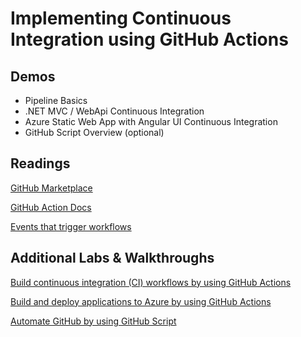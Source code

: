# Implementing Continuous Integration using GitHub Actions

## Demos

- Pipeline Basics
- .NET MVC / WebApi Continuous Integration
- Azure Static Web App with Angular UI Continuous Integration
- GitHub Script Overview (optional)

## Readings

[GitHub Marketplace](https://github.com/marketplace)

[GitHub Action Docs](https://docs.github.com/en/actions)

[Events that trigger workflows](https://docs.github.com/en/actions/learn-github-actions/events-that-trigger-workflows)

## Additional Labs & Walkthroughs

[Build continuous integration (CI) workflows by using GitHub Actions](https://docs.microsoft.com/en-us/learn/modules/github-actions-ci/)

[Build and deploy applications to Azure by using GitHub Actions](https://docs.microsoft.com/en-us/learn/modules/github-actions-cd/)

[Automate GitHub by using GitHub Script](https://docs.microsoft.com/en-us/learn/modules/automate-github-using-github-script/)